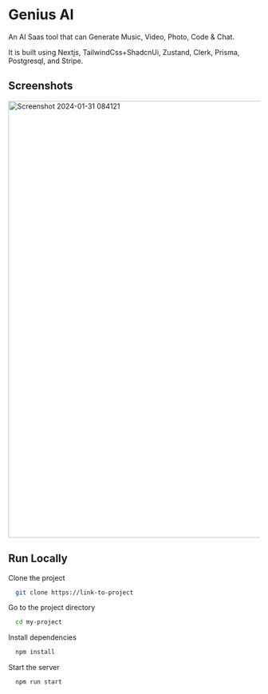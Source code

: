 
# Genius AI

An AI Saas tool that can Generate Music, Video, Photo, Code & Chat.

It is built using Nextjs, TailwindCss+ShadcnUi, Zustand, Clerk, Prisma, Postgresql, and Stripe.

## Screenshots

<img width="875" alt="Screenshot 2024-01-31 084121" src="https://github.com/lalitkumawat1m/Genius-AI/assets/91591901/8257fc31-bcf2-49ae-bac1-e28947f162bb">



## Run Locally

Clone the project

```bash
  git clone https://link-to-project
```

Go to the project directory

```bash
  cd my-project
```

Install dependencies

```bash
  npm install
```

Start the server

```bash
  npm run start
```

